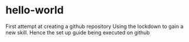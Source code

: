 # hello-world
First attempt at creating a github repository
Using the lockdown to gain a new skill.
Hence the set up guide being executed on github
